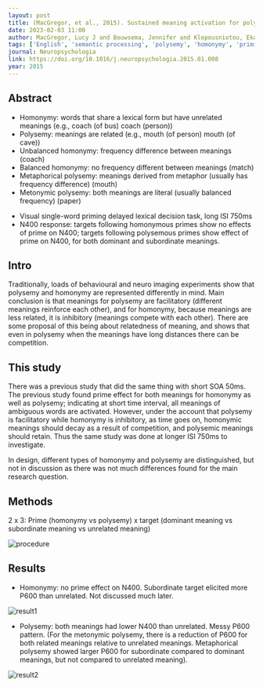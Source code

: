 ```yaml
---
layout: post
title: (MacGregor, et al., 2015). Sustained meaning activation for polysemous but not homonymous words - Evidence from EEG
date: 2023-02-03 11:00
author: MacGregor, Lucy J and Bouwsema, Jennifer and Klepousniotou, Ekaterini
tags: ['English', 'semantic processing', 'polysemy', 'homonymy', 'priming paradigm', 'EEG', 'ERP', 'N400']
journal: Neuropsychologia
link: https://doi.org/10.1016/j.neuropsychologia.2015.01.008
year: 2015
---
```


## Abstract 

- Homonymy: words that share a lexical form but have unrelated meanings (e.g., coach (of bus) coach (person))
- Polysemy: meanings are related (e.g., mouth (of person) mouth (of cave))
- Unbalanced homonymy: frequency difference between meanings (coach)
- Balanced homonymy: no frequency different between meanings (match)
- Metaphorical polysemy: meanings derived from metaphor (usually has frequency difference) (mouth)
- Metonymic polysemy: both meanings are literal (usually balanced frequency) (paper)

<p></p>

- Visual single-word priming delayed lexical decision task, long ISI 750ms
- N400 response: targets following homonymous primes show no effects of prime on N400; targets following polysemous primes show effect of prime on N400, for both dominant and subordinate meanings. 

## Intro

Traditionally, loads of behavioural and neuro imaging experiments show that polysemy and homonymy are represented differently in mind. Main conclusion is that meanings for polysemy are facilitatory (different meanings reinforce each other), and for homonymy, because meanings are less related, it is inhibitory (meanings compete with each other). There are some proposal of this being about relatedness of meaning, and shows that even in polysemy when the meanings have long distances there can be competition. 

## This study

There was a previous study that did the same thing with short SOA 50ms. The previous study found prime effect for both meanings for homonymy as well as polysemy; indicating at short time interval, all meanings of ambiguous words are activated. However, under the account that polysemy is facilitatory while homonymy is inhibitory, as time goes on, homonymic meanings should decay as a result of competition, and polysemic meanings should retain. Thus the same study was done at longer ISI 750ms to investigate. 

In design, different types of homonymy and polysemy are distinguished, but not in discussion as there was not much differences found for the main research question. 

## Methods

2 x 3: Prime (homonymy vs polysemy) x target (dominant meaning vs subordinate meaning vs unrelated meaning)

![procedure](/reading-notes/img/articles-phd/macgregor-2015-1.png)

## Results

- Homonymy: no prime effect on N400. Subordinate target elicited more P600 than unrelated. Not discussed much later.

![result1](/reading-notes/img/articles-phd/macgregor-2015-2.png)

- Polysemy: both meanings had lower N400 than unrelated. Messy P600 pattern. (For the metonymic polysemy, there is a reduction of P600 for both related meanings relative to unrelated meanings. Metaphorical polysemy showed larger P600 for subordinate compared to dominant meanings, but not compared to unrelated meaning).

![result2](/reading-notes/img/articles-phd/macgregor-2015-3.png)